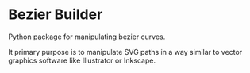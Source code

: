 # Bezier Builder

Python package for manipulating bezier curves.

It primary purpose is to manipulate SVG paths in a way similar to vector graphics software like Illustrator or Inkscape.
